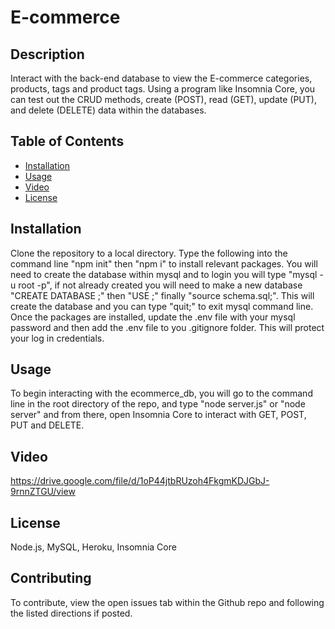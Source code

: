 # E-commerce

## Description
Interact with the back-end database to view the E-commerce categories, products, tags and product tags. Using a program like Insomnia Core, you can test out the CRUD methods, create (POST), read (GET), update (PUT), and delete (DELETE) data within the databases. 

## Table of Contents 
* [Installation](#installation)
* [Usage](#usage)
* [Video](#video)
* [License](#license)

## Installation 
Clone the repository to a local directory. Type the following into the command line "npm init" then "npm i" to install relevant packages. You will need to create the database within mysql and to login you will type "mysql -u root -p", if not already created you will need to make a new database "CREATE DATABASE <database name>;" then "USE <database name>;" finally "source schema.sql;". This will create the database and you can type "quit;" to exit mysql command line. Once the packages are installed, update the .env file with your mysql password and then add the .env file to you .gitignore folder. This will protect your log in credentials. 

## Usage
To begin interacting with the ecommerce_db, you will go to the command line in the root directory of the repo, and type "node server.js" or "node server" and from there, open Insomnia Core to interact with GET, POST, PUT and DELETE.

## Video
https://drive.google.com/file/d/1oP44jtbRUzoh4FkgmKDJGbJ-9rnnZTGU/view


## License
Node.js, MySQL, Heroku, Insomnia Core

## Contributing
To contribute, view the open issues tab within the Github repo and following the listed directions if posted. 